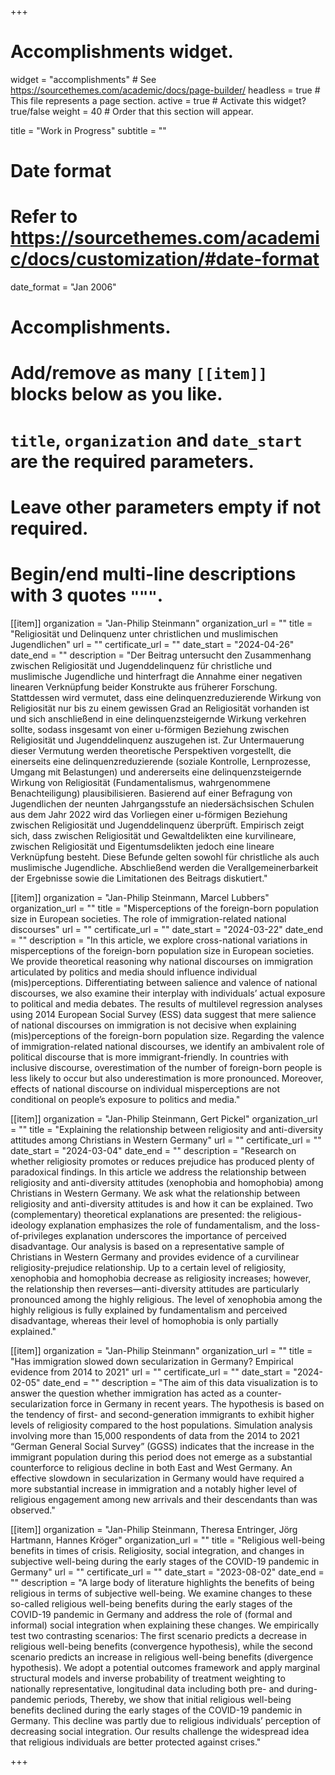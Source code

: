 +++
# Accomplishments widget.
widget = "accomplishments"  # See https://sourcethemes.com/academic/docs/page-builder/
headless = true  # This file represents a page section.
active = true  # Activate this widget? true/false
weight = 40  # Order that this section will appear.

title = "Work in Progress"
subtitle = ""

# Date format
#   Refer to https://sourcethemes.com/academic/docs/customization/#date-format
date_format = "Jan 2006"

# Accomplishments.
#   Add/remove as many `[[item]]` blocks below as you like.
#   `title`, `organization` and `date_start` are the required parameters.
#   Leave other parameters empty if not required.
#   Begin/end multi-line descriptions with 3 quotes `"""`.

[[item]]
  organization = "Jan-Philip Steinmann"
  organization_url = ""
  title = "Religiosität und Delinquenz unter christlichen und muslimischen Jugendlichen"
  url = ""
  certificate_url = ""
  date_start = "2024-04-26"
  date_end = ""
  description = "Der Beitrag untersucht den Zusammenhang zwischen Religiosität und Jugenddelinquenz für christliche und muslimische Jugendliche und hinterfragt die Annahme einer negativen linearen Verknüpfung beider Konstrukte aus früherer Forschung. Stattdessen wird vermutet, dass eine delinquenzreduzierende Wirkung von Religiosität nur bis zu einem gewissen Grad an Religiosität vorhanden ist und sich anschließend in eine delinquenzsteigernde Wirkung verkehren sollte, sodass insgesamt von einer u-förmigen Beziehung zwischen Religiosität und Jugenddelinquenz auszugehen ist. Zur Untermauerung dieser Vermutung werden theoretische Perspektiven vorgestellt, die einerseits eine delinquenzreduzierende (soziale Kontrolle, Lernprozesse, Umgang mit Belastungen) und andererseits eine delinquenzsteigernde Wirkung von Religiosität (Fundamentalismus, wahrgenommene Benachteiligung) plausibilisieren. Basierend auf einer Befragung von Jugendlichen der neunten Jahrgangsstufe an niedersächsischen Schulen aus dem Jahr 2022 wird das Vorliegen einer u-förmigen Beziehung zwischen Religiosität und Jugenddelinquenz überprüft. Empirisch zeigt sich, dass zwischen Religiosität und Gewaltdelikten eine kurvilineare, zwischen Religiosität und Eigentumsdelikten jedoch eine lineare Verknüpfung besteht. Diese Befunde gelten sowohl für christliche als auch muslimische Jugendliche. Abschließend werden die Verallgemeinerbarkeit der Ergebnisse sowie die Limitationen des Beitrags diskutiert."

[[item]]
  organization = "Jan-Philip Steinmann, Marcel Lubbers"
  organization_url = ""
  title = "Misperceptions of the foreign-born population size in European societies. The role of immigration-related national discourses"
  url = ""
  certificate_url = ""
  date_start = "2024-03-22"
  date_end = ""
  description = "In this article, we explore cross-national variations in misperceptions of the foreign-born population size in European societies. We provide theoretical reasoning why national discourses on immigration articulated by politics and media should influence individual (mis)perceptions. Differentiating between salience and valence of national discourses, we also examine their interplay with individuals’ actual exposure to political and media debates. The results of multilevel regression analyses using 2014 European Social Survey (ESS) data suggest that mere salience of national discourses on immigration is not decisive when explaining (mis)perceptions of the foreign-born population size. Regarding the valence of immigration-related national discourses, we identify an ambivalent role of political discourse that is more immigrant-friendly. In countries with inclusive discourse, overestimation of the number of foreign-born people is less likely to occur but also underestimation is more pronounced. Moreover, effects of national discourse on individual misperceptions are not conditional on people’s exposure to politics and media."

[[item]]
  organization = "Jan-Philip Steinmann, Gert Pickel"
  organization_url = ""
  title = "Explaining the relationship between religiosity and anti-diversity attitudes among Christians in Western Germany"
  url = ""
  certificate_url = ""
  date_start = "2024-03-04"
  date_end = ""
  description = "Research on whether religiosity promotes or reduces prejudice has produced plenty of paradoxical findings. In this article we address the relationship between religiosity and anti-diversity attitudes (xenophobia and homophobia) among Christians in Western Germany. We ask what the relationship between religiosity and anti-diversity attitudes is and how it can be explained. Two (complementary) theoretical explanations are presented: the religious-ideology explanation emphasizes the role of fundamentalism, and the loss-of-privileges explanation underscores the importance of perceived disadvantage. Our analysis is based on a representative sample of Christians in Western Germany and provides evidence of a curvilinear religiosity-prejudice relationship. Up to a certain level of religiosity, xenophobia and homophobia decrease as religiosity increases; however, the relationship then reverses—anti-diversity attitudes are particularly pronounced among the highly religious. The level of xenophobia among the highly religious is fully explained by fundamentalism and perceived disadvantage, whereas their level of homophobia is only partially explained."

[[item]]
  organization = "Jan-Philip Steinmann"
  organization_url = ""
  title = "Has immigration slowed down secularization in Germany? Empirical evidence from 2014 to 2021"
  url = ""
  certificate_url = ""
  date_start = "2024-02-05"
  date_end = ""
  description = "The aim of this data visualization is to answer the question whether immigration has acted as a counter-secularization force in Germany in recent years. The hypothesis is based on the tendency of first- and second-generation immigrants to exhibit higher levels of religiosity compared to the host populations. Simulation analysis involving more than 15,000 respondents of data from the 2014 to 2021 “German General Social Survey” (GGSS) indicates that the increase in the immigrant population during this period does not emerge as a substantial counterforce to religious decline in both East and West Germany. An effective slowdown in secularization in Germany would have required a more substantial increase in immigration and a notably higher level of religious engagement among new arrivals and their descendants than was observed."

[[item]]
  organization = "Jan-Philip Steinmann, Theresa Entringer, Jörg Hartmann, Hannes Kröger"
  organization_url = ""
  title = "Religious well-being benefits in times of crisis. Religiosity, social integration, and changes in subjective well-being during the early stages of the COVID-19 pandemic in Germany"
  url = ""
  certificate_url = ""
  date_start = "2023-08-02"
  date_end = ""
  description = "A large body of literature highlights the benefits of being religious in terms of subjective well-being. We examine changes to these so-called religious well-being benefits during the early stages of the COVID-19 pandemic in Germany and address the role of (formal and informal) social integration when explaining these changes. We empirically test two contrasting scenarios: The first scenario predicts a decrease in religious well-being benefits (convergence hypothesis), while the second scenario predicts an increase in religious well-being benefits (divergence hypothesis). We adopt a potential outcomes framework and apply marginal structural models and inverse probability of treatment weighting to nationally representative, longitudinal data including both pre- and during-pandemic periods, Thereby, we show that initial religious well-being benefits declined during the early stages of the COVID-19 pandemic in Germany. This decline was partly due to religious individuals’ perception of decreasing social integration. Our results challenge the widespread idea that religious individuals are better protected against crises."

+++
